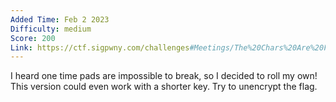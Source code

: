 ```yaml
---
Added Time: Feb 2 2023
Difficulty: medium
Score: 200
Link: https://ctf.sigpwny.com/challenges#Meetings/The%20Chars%20Are%20Friends-694
---
```

I heard one time pads are impossible to break, so I decided to roll my own! This version could even work with a shorter key. Try to unencrypt the flag.
